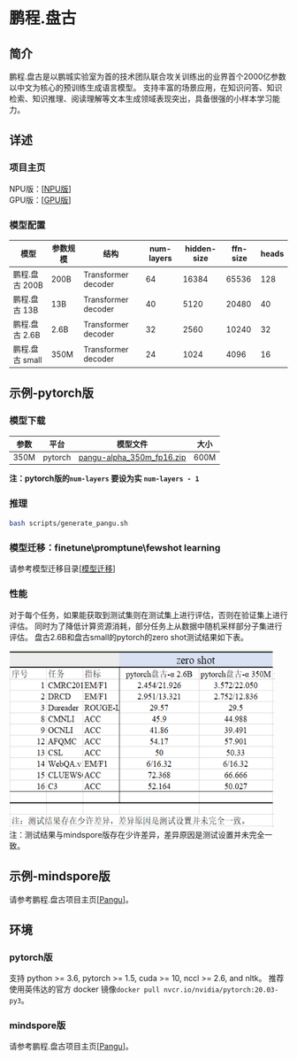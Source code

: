 # 鹏程.盘古

## 简介
鹏程.盘古是以鹏城实验室为首的技术团队联合攻关训练出的业界首个2000亿参数以中文为核心的预训练生成语言模型。
支持丰富的场景应用，在知识问答、知识检索、知识推理、阅读理解等文本生成领域表现突出，具备很强的小样本学习能力。


## 详述
### 项目主页
NPU版：[[NPU版](https:\//git.openi.org.cn/PCL-Platform.Intelligence/PanGu-Alpha)]  
GPU版：[[GPU版](https://git.openi.org.cn/PCL-Platform.Intelligence/PanGu-Alpha-GPU)]

### 模型配置
| 模型 | 参数规模 | 结构 | num-layers | hidden-size | ffn-size | heads |
| ------ | ------- | ------ | ------ | ------ | ------ | ------ |
| 鹏程.盘古 200B | 200B | Transformer decoder | 64 | 16384 | 65536 | 128 |
| 鹏程.盘古 13B  | 13B  | Transformer decoder | 40 | 5120 | 20480 | 40 |
| 鹏程.盘古 2.6B | 2.6B | Transformer decoder | 32 | 2560 | 10240 | 32 |
| 鹏程.盘古 small| 350M | Transformer decoder | 24 | 1024 | 4096 | 16 |


## 示例-pytorch版
### 模型下载
| 参数 | 平台 | 模型文件 | 大小 |
| ------ | ------- | ------ | ---- |
| 350M   | pytorch | [pangu-alpha_350m_fp16.zip](https://git.openi.org.cn/attachments/6e516012-18be-4576-a54e-570218bb3dbd) | 600M |

**注：pytorch版的`num-layers` 要设为实 `num-layers - 1`**

### 推理
```bash
bash scripts/generate_pangu.sh
```

### 模型迁移：finetune\promptune\fewshot learning
请参考模型迁移目录[[模型迁移](../../method)]

### 性能
对于每个任务，如果能获取到测试集则在测试集上进行评估，否则在验证集上进行评估。
同时为了降低计算资源消耗，部分任务上从数据中随机采样部分子集进行评估。
盘古2.6B和盘古small的pytorch的zero shot测试结果如下表。

<img src="./resource/fig/performance.png" width="480" height="320"/><br/>
注：测试结果与mindspore版存在少许差异，差异原因是测试设置并未完全一致。


## 示例-mindspore版
请参考鹏程.盘古项目主页[[Pangu](https:\//git.openi.org.cn/PCL-Platform.Intelligence/PanGu-Alpha)]。


## 环境
### pytorch版
支持 python >= 3.6, pytorch >= 1.5, cuda >= 10, nccl >= 2.6, and nltk。
推荐使用英伟达的官方 docker 镜像`docker pull nvcr.io/nvidia/pytorch:20.03-py3`。

### mindspore版
请参考鹏程.盘古项目主页[[Pangu](https:\//git.openi.org.cn/PCL-Platform.Intelligence/PanGu-Alpha)]。
